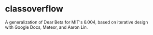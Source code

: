 # classoverflow
A generalization of Dear Beta for MIT's 6.004, based on iterative design with Google Docs, Meteor, and Aaron Lin.
